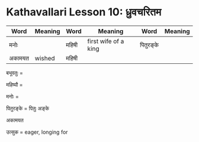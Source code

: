 # Kathavallari Lesson 10: ध्रुवचरितम

| Word | Meaning | Word | Meaning | Word | Meaning |
| --- | --- | --- | --- | --- | --- |
| मनोः |  | महिषी | first wife of a king | पितुरङ्के |  |
| अकामयत | wished | महिषी | |  |  |

बभूवतुः = 

महिष्यौ = 

मनोः = 

पितुरङ्के = पितुः अङ्के

अकामयत

उत्सुक = eager, longing for